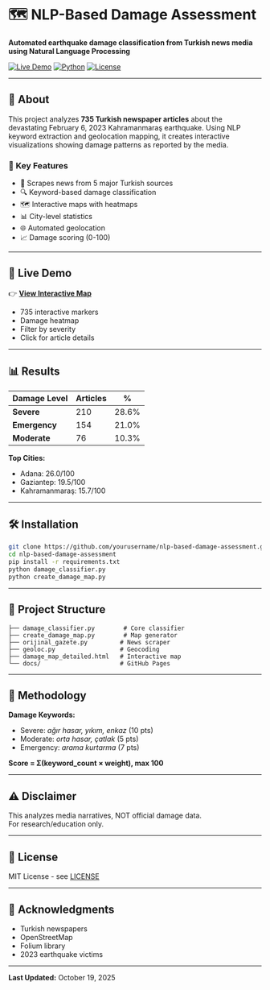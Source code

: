 # 🗺️ NLP-Based Damage Assessment

**Automated earthquake damage classification from Turkish news media using Natural Language Processing**

[![Live Demo](https://img.shields.io/badge/Live%20Demo-View%20Maps-blue?style=for-the-badge)](https://yourusername.github.io/nlp-based-damage-assessment/)
[![Python](https://img.shields.io/badge/Python-3.12-blue?style=for-the-badge&logo=python)](https://www.python.org/)
[![License](https://img.shields.io/badge/License-MIT-green?style=for-the-badge)](LICENSE)

---

## 📖 About

This project analyzes **735 Turkish newspaper articles** about the devastating February 6, 2023 Kahramanmaraş earthquake. Using NLP keyword extraction and geolocation mapping, it creates interactive visualizations showing damage patterns as reported by the media.

### 🎯 Key Features

- 📰 Scrapes news from 5 major Turkish sources
- 🔍 Keyword-based damage classification
- 🗺️ Interactive maps with heatmaps
- 📊 City-level statistics
- 🌐 Automated geolocation
- 📈 Damage scoring (0-100)

---

## 🚀 Live Demo

👉 **[View Interactive Map](https://yourusername.github.io/nlp-based-damage-assessment/)**

- 735 interactive markers
- Damage heatmap
- Filter by severity
- Click for article details

---

## 📊 Results

| Damage Level | Articles | % |
|--------------|----------|---|
| **Severe** | 210 | 28.6% |
| **Emergency** | 154 | 21.0% |
| **Moderate** | 76 | 10.3% |

**Top Cities:**
- Adana: 26.0/100
- Gaziantep: 19.5/100
- Kahramanmaraş: 15.7/100

---

## 🛠️ Installation

```bash
git clone https://github.com/yourusername/nlp-based-damage-assessment.git
cd nlp-based-damage-assessment
pip install -r requirements.txt
python damage_classifier.py
python create_damage_map.py
```

---

## 📁 Project Structure

```
├── damage_classifier.py        # Core classifier
├── create_damage_map.py        # Map generator
├── orijinal_gazete.py         # News scraper
├── geoloc.py                  # Geocoding
├── damage_map_detailed.html   # Interactive map
└── docs/                      # GitHub Pages
```

---

## 🔬 Methodology

**Damage Keywords:**
- Severe: *ağır hasar, yıkım, enkaz* (10 pts)
- Moderate: *orta hasar, çatlak* (5 pts)
- Emergency: *arama kurtarma* (7 pts)

**Score = Σ(keyword_count × weight), max 100**

---

## ⚠️ Disclaimer

This analyzes media narratives, NOT official damage data.  
For research/education only.

---

## 📝 License

MIT License - see [LICENSE](LICENSE)

---

## 🙏 Acknowledgments

- Turkish newspapers
- OpenStreetMap
- Folium library
- 2023 earthquake victims

---

**Last Updated:** October 19, 2025
